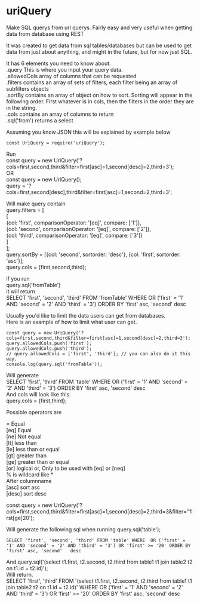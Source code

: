 # uriQuery  
Make SQL querys from url querys. Fairly easy and very useful when getting data from database using REST  
  
It was created to get data from sql tables/databases but can be used to get data from just about anything, and might in the future, but for now just SQL.  
  
  
It has 6 elements you need to know about.  
.query This is where you input your query data.  
.allowedCols array of columns that can be requested  
.filters contains an array of sets of filters, each filter being an array of subfilters objects  
.sortBy contains an array of object on how to sort. Sorting will appear in the following order. First whatever is in cols, then the filters in the order they   are in the string.  
.cols contains an array of columns to return  
.sql('from') returns a select   
  
  
Assuming you know JSON this will be explained by example below  
  
    const UriQuery = require('uriQuery');  
  
Run  
    const query = new UriQuery('?cols=first,second,third&filter=first[asc]=1,second[desc]=2,third=3');  
OR  
    const query = new UriQuery();  
    query = '?cols=first,second[desc],third&filter=first[asc]=1,second=2,third=3';  
  
Will make query contain  
        query.filters = [  
                            [  
                                {col: 'first', comparisonOperator: '[eq]', compare: ['1']},  
                                {col: 'second', comparisonOperator: '[eq]', compare: ['2']},  
                                {col: 'third', comparisonOperator: '[eq]', compare: ['3']}  
                            ]  
                        ];  
query.sortBy = [{col: 'second', sortorder: 'desc'}, {col: 'first', sortorder: 'asc'}];  
query.cols = {first,second,third};  
  
if you run  
query.sql('fromTable')  
it will return  
SELECT 'first', 'second', 'third' FROM 'fromTable' WHERE  OR ('first' = '1' AND 'second' = '2' AND 'third' = '3') ORDER BY 'first' asc, 'second' desc  
  
Usually you'd like to limit the data users can get from databases.  
Here is an example of how to limit what user can get.  
  
    const query = new UriQuery('?cols=first,second,third&filter=first[asc]=1,second[desc]=2,third=3');  
    query.allowedCols.push('first');  
    query.allowedCols.push('third');  
    // query.allowedCols = ['first', 'third']; // you can also do it this way.  
    console.log(query.sql('fromTable'));  
  
Will generate  
    SELECT 'first', 'third' FROM 'table' WHERE  OR ('first' = '1' AND 'second' = '2' AND 'third' = '3') ORDER BY 'first' asc, 'second' desc  
And cols will look like this.  
    query.cols = {first,third};  
  
Possible operators are  
  
= Equal  
[eq] Equal  
[ne] Not equal  
[lt] less than  
[le] less than or equal  
[gt] greater than  
[ge] greater than or equal  
[or] logical or, Only to be used with [eq] or [neq]  
% is wildcard like *  
After columnname  
[asc] sort asc  
[desc] sort desc  
  
  
const query = new UriQuery('?cols=first,second,third&filter=first[asc]=1,second[desc]=2,third=3&filter="first[ge]20');  
  
Will generate the following sql when running query.sql('table');  
  
    SELECT 'first', 'second', 'third' FROM 'table' WHERE  OR ('first' = '1' AND 'second' = '2' AND 'third' = '3') OR 'first' >= '20' ORDER BY 'first' asc, 'second'   desc  
  
And 
    query.sql('(select t1.first, t2.second, t2.third from table1 t1 join table2 t2 on t1.id = t2.id)');  
Will return.  
    SELECT 'first', 'third' FROM '(select t1.first, t2.second, t2.third from table1 t1 join table2 t2 on t1.id = t2.id)' WHERE  OR ('first' = '1' AND 'second' = '2'   AND 'third' = '3') OR 'first' >= '20' ORDER BY 'first' asc, 'second' desc  